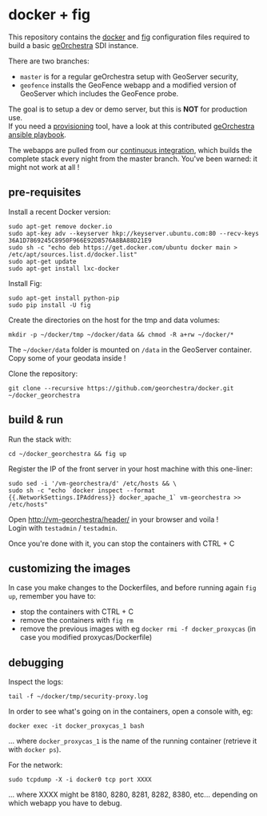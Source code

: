 # docker + fig

This repository contains the [docker](https://www.docker.com/) and [fig](http://www.fig.sh/) configuration files required to build a basic [geOrchestra](http://www.georchestra.org) SDI instance.

There are two branches:
 * ```master``` is for a regular geOrchestra setup with GeoServer security,
 * ```geofence``` installs the GeoFence webapp and a modified version of GeoServer which includes the GeoFence probe.  

The goal is to setup a dev or demo server, but this is **NOT** for production use.  
If you need a [provisioning](https://docs.vagrantup.com/v2/provisioning/ansible.html) tool, have a look at this contributed [geOrchestra ansible playbook](https://github.com/landryb/georchestra-ansible).

The webapps are pulled from our [continuous integration](https://sdi.georchestra.org/ci/), which builds the complete stack every night from the master branch. You've been warned: it might not work at all !

## pre-requisites

Install a recent Docker version:
```
sudo apt-get remove docker.io
sudo apt-key adv --keyserver hkp://keyserver.ubuntu.com:80 --recv-keys 36A1D7869245C8950F966E92D8576A8BA88D21E9
sudo sh -c "echo deb https://get.docker.com/ubuntu docker main > /etc/apt/sources.list.d/docker.list"
sudo apt-get update
sudo apt-get install lxc-docker
```

Install Fig:
```
sudo apt-get install python-pip
sudo pip install -U fig
```

Create the directories on the host for the tmp and data volumes:
```
mkdir -p ~/docker/tmp ~/docker/data && chmod -R a+rw ~/docker/*
```
The ```~/docker/data``` folder is mounted on ```/data``` in the GeoServer container. Copy some of your geodata inside !

Clone the repository:
```
git clone --recursive https://github.com/georchestra/docker.git ~/docker_georchestra
```

## build & run

Run the stack with:
```
cd ~/docker_georchestra && fig up
```

Register the IP of the front server in your host machine with this one-liner:
```
sudo sed -i '/vm-georchestra/d' /etc/hosts && \
sudo sh -c "echo `docker inspect --format {{.NetworkSettings.IPAddress}} docker_apache_1` vm-georchestra >> /etc/hosts"
```

Open [http://vm-georchestra/header/](http://vm-georchestra/header/) in your browser and voila !  
Login with ```testadmin``` / ```testadmin```.

Once you're done with it, you can stop the containers with CTRL + C

## customizing the images

In case you make changes to the Dockerfiles, and before running again ```fig up```, remember you have to:
 - stop the containers with CTRL + C
 - remove the containers with ```fig rm```
 - remove the previous images with eg ```docker rmi -f docker_proxycas``` (in case you modified proxycas/Dockerfile)

## debugging

Inspect the logs:
```
tail -f ~/docker/tmp/security-proxy.log
```

In order to see what's going on in the containers, open a console with, eg:
```
docker exec -it docker_proxycas_1 bash
```
... where ```docker_proxycas_1``` is the name of the running container (retrieve it with ```docker ps```).

For the network:
```
sudo tcpdump -X -i docker0 tcp port XXXX
```
... where XXXX might be 8180, 8280, 8281, 8282, 8380, etc... depending on which webapp you have to debug.


